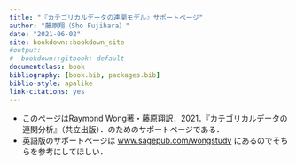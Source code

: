 ```yaml
--- 
title: "『カテゴリカルデータの連関モデル』サポートページ"
author: "藤原翔（Sho Fujihara）"
date: "2021-06-02"
site: bookdown::bookdown_site
#output:
#  bookdown::gitbook: default
documentclass: book
bibliography: [book.bib, packages.bib]
biblio-style: apalike
link-citations: yes
---
```










- このページはRaymond Wong著・藤原翔訳．2021．『カテゴリカルデータの連関分析』（共立出版）．のためのサポートページである．
- 英語版のサポートページは www.sagepub.com/wongstudy にあるのでそちらを参考にしてほしい．
